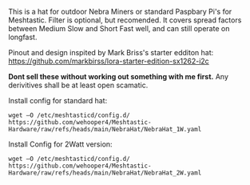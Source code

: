 This is a hat for outdoor Nebra Miners or standard Paspbary Pi's for Meshtastic. Filter is optional, but recomended. It covers spread factors between Medium Slow and Short Fast well, and can still operate on longfast.

Pinout and design inspited by Mark Briss's starter edditon hat:
https://github.com/markbirss/lora-starter-edition-sx1262-i2c

**Dont sell these without working out something with me first.** Any derivitives shall be at least open scamatic.

Install config for standard hat:
```
wget –O /etc/meshtasticd/config.d/ https://github.com/wehooper4/Meshtastic-Hardware/raw/refs/heads/main/NebraHat/NebraHat_1W.yaml
```

Install Config for 2Watt version:
```
wget –O /etc/meshtasticd/config.d/ https://github.com/wehooper4/Meshtastic-Hardware/raw/refs/heads/main/NebraHat/NebraHat_2W.yaml
```

